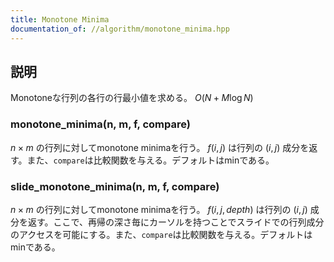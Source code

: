 ```yaml
---
title: Monotone Minima
documentation_of: //algorithm/monotone_minima.hpp
---
```


## 説明

Monotoneな行列の各行の行最小値を求める。 $O(N + M\log N)$

### monotone_minima(n, m, f, compare)

$n \times m$ の行列に対してmonotone minimaを行う。 $f(i, j)$ は行列の $(i, j)$ 成分を返す。また、`compare`は比較関数を与える。デフォルトはminである。

### slide_monotone_minima(n, m, f, compare)

$n \times m$ の行列に対してmonotone minimaを行う。 $f(i, j, depth)$ は行列の $(i, j)$ 成分を返す。ここで、再帰の深さ毎にカーソルを持つことでスライドでの行列成分のアクセスを可能にする。また、`compare`は比較関数を与える。デフォルトはminである。